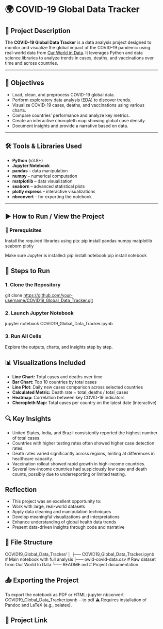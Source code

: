 # 🌍 COVID-19 Global Data Tracker

## 📘 Project Description

The **COVID-19 Global Data Tracker** is a data analysis project designed to monitor and visualize the global impact of the COVID-19 pandemic using real-world data from [Our World in Data](https://ourworldindata.org/coronavirus). It leverages Python and data science libraries to analyze trends in cases, deaths, and vaccinations over time and across countries.

---

## 🎯 Objectives

- Load, clean, and preprocess COVID-19 global data.
- Perform exploratory data analysis (EDA) to discover trends.
- Visualize COVID-19 cases, deaths, and vaccinations using various charts.
- Compare countries’ performance and analyze key metrics.
- Create an interactive choropleth map showing global case density.
- Document insights and provide a narrative based on data.

---

## 🛠️ Tools & Libraries Used

- **Python** (v3.8+)
- **Jupyter Notebook**
- **pandas** – data manipulation
- **numpy** – numerical computation
- **matplotlib** – data visualization
- **seaborn** – advanced statistical plots
- **plotly express** – interactive visualizations
- **nbconvert** – for exporting the notebook

---

## ▶️ How to Run / View the Project

### 🔧 Prerequisites

Install the required libraries using pip:
pip install pandas numpy matplotlib seaborn plotly

Make sure Jupyter is installed:
pip install notebook
pip install notebook

## 🚀 Steps to Run
### 1. Clone the Repository
git clone https://github.com/your-username/COVID19_Global_Data_Tracker.git

### 2. Launch Jupyter Notebook
jupyter notebook COVID19_Global_Data_Tracker.ipynb

### 3. Run All Cells
Explore the outputs, charts, and insights step by step.

## 📊 Visualizations Included
- **Line Chart:** Total cases and deaths over time
- **Bar Chart:** Top 10 countries by total cases
- **Line Plot:** Daily new cases comparison across selected countries
- **Calculated Metric:** Death rate = total_deaths / total_cases
- **Heatmap:** Correlation between key COVID-19 indicators
- **Choropleth Map:** Total cases per country on the latest date (interactive)
## 🔍 Key Insights
- United States, India, and Brazil consistently reported the highest number of total cases.
- Countries with higher testing rates often showed higher case detection rates.
- Death rates varied significantly across regions, hinting at differences in healthcare capacity.
- Vaccination rollout showed rapid growth in high-income countries.
- Several low-income countries had suspiciously low case and death counts, possibly due to underreporting or limited testing.
## Reflection
- This project was an excellent opportunity to:
- Work with large, real-world datasets
- Apply data cleaning and manipulation techniques
- Develop meaningful visualizations and interpretations
- Enhance understanding of global health data trends
- Present data-driven insights through code and narrative
## 📝 File Structure
COVID19_Global_Data_Tracker/
│
├── COVID19_Global_Data_Tracker.ipynb    # Main notebook with full analysis
├── owid-covid-data.csv                  # Raw dataset from Our World In Data
└── README.md                            # Project documentation
## 📤 Exporting the Project
To export the notebook as PDF or HTML:
jupyter nbconvert COVID19_Global_Data_Tracker.ipynb --to pdf
⚠️ Requires installation of Pandoc and LaTeX (e.g., xelatex).
## 🔗 Project Link







